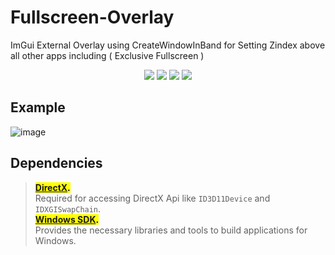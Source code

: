 # Fullscreen-Overlay
ImGui External Overlay using CreateWindowInBand for Setting Zindex above all other apps including ( Exclusive Fullscreen )

<p align="center">
  <img src="https://img.shields.io/badge/C%2B%2B-00599C?style=for-the-badge&logo=c%2B%2B&logoColor=white">
  <img src="https://img.shields.io/badge/Visual_Studio-5C2D91?style=for-the-badge&logo=visual%20studio&logoColor=white">
  <img src="https://img.shields.io/badge/Windows-0078D6?style=for-the-badge&logo=windows&logoColor=white">
  <img src="https://img.shields.io/badge/license-GPL_3.0-blue?style=for-the-badge&logo=&logoColor=whit">
</p>

## Example
![image](https://github.com/user-attachments/assets/55e70369-31a8-47d1-a9a9-2da7c89bd0e5)



## Dependencies 
> <mark>**[DirectX](https://learn.microsoft.com/en-us/windows/uwp/cpp-and-winrt-apis/intro-to-using-cpp-with-winrt]).**</mark><br>
> Required for accessing DirectX Api like `ID3D11Device` and `IDXGISwapChain`.  
> <mark>**[Windows SDK](https://developer.microsoft.com/en-us/windows/downloads/sdk-archive/).**</mark><br>
> Provides the necessary libraries and tools to build applications for Windows.  


